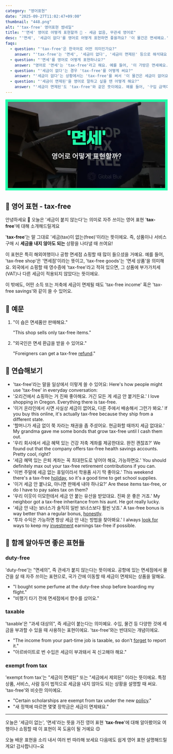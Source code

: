 ```yaml
---
category: "영어표현"
date: "2025-09-27T11:02:47+09:00"
thumbnail: "448.png"
alt: "'tax-free' 영어표현 썸네일"
title: "'면세' 영어로 어떻게 표현할까 💸 - 세금 없음, 무관세 영어로"
desc: "'면세', '세금이 없다'를 영어로 어떻게 표현하면 좋을까요? '이 물건은 면세예요.', '구입금액이 세금이 면제돼요.' 등을 영어로 표현하는 법을 배워봅시다. 다양한 예문을 통해서 연습하고 본인의 표현으로 만들어 보세요."
faqs:
  - question: "'tax-free'은 한국어로 어떤 의미인가요?"
    answer: "'tax-free'는 '면세', '세금이 없다', '세금이 면제된' 등으로 해석돼요. 뭔가를 살 때 세금을 내지 않아도 되는 상황을 말해요."
  - question: "'면세'를 영어로 어떻게 표현하나요?"
    answer: "영어로 '면세'는 'tax-free'라고 해요. 예를 들어, '이 가방은 면세예요.'는 'This bag is tax-free.'라고 말할 수 있어요."
  - question: "'세금이 없다'는 경우 'tax-free'를 어떻게 써요?"
    answer: "'세금이 없다'는 상황에서는 'tax-free'를 써서 '이 물건은 세금이 없어요.'를 'This item is tax-free.'라고 해요."
  - question: "'세금이 면제된'을 영어로 말하고 싶을 땐 어떻게 해요?"
    answer: "'세금이 면제된'도 'tax-free'와 같은 뜻이에요. 예를 들어, '구입 금액이 세금이 면제돼요.'는 'The purchase amount is tax-free.'라고 할 수 있어요."
---
```


!['tax-free' 영어표현](./448.png)

## 🌟 영어 표현 - tax-free

안녕하세요 👋 오늘은 '세금이 붙지 않는다'는 의미로 자주 쓰이는 영어 표현 '**tax-free**'에 대해 소개해드릴게요

'**tax-free**'는 말 그대로 '세금(tax)이 없는(free)'이라는 뜻이에요. 즉, 상품이나 서비스 구매 시 **세금을 내지 않아도 되는** 상황을 나타낼 때 쓰여요!

이 표현은 특히 해외여행이나 공항 면세점 쇼핑할 때 많이 들으셨을 거예요. 예를 들어, 'tax-free shop'은 '면세점'이라는 뜻이고, 'tax-free goods'는 '면세 상품'을 의미해요. 외국에서 쇼핑할 때 영수증에 'tax-free'라고 적혀 있으면, 그 상품에 부가가치세(VAT)나 다른 세금이 적용되지 않았다는 뜻이에요.

이 밖에도, 어떤 소득 또는 저축에 세금이 면제될 때도 'tax-free income' 혹은 'tax-free savings'와 같이 쓸 수 있어요.

## 📖 예문

1. "이 숍은 면세품만 판매해요."

   "This shop sells only tax-free items."

2. "외국인은 면세 환급을 받을 수 있어요."

   "Foreigners can get a tax-free [refund](/blog/in-english/530.refund/)."

## 💬 연습해보기

<ul data-interactive-list>

  <li data-interactive-item>
    <span data-toggler>'tax-free'라는 말을 일상에서 이렇게 쓸 수 있어요:</span>
    <span data-answer>Here's how people might use 'tax-free' in everyday conversation:</span>
  </li>

  <li data-interactive-item>
    <span data-toggler>'오리건에서 쇼핑하는 거 진짜 좋아해요. 거긴 모든 게 세금 안 붙거든요.'</span>
    <span data-answer>I love shopping in Oregon. Everything there is tax-free.</span>
  </li>

  <li data-interactive-item>
    <span data-toggler>'이거 온라인에서 사면 사실상 세금이 없어요, 다른 주에서 배송해서 그런가 봐요.'</span>
    <span data-answer>If you buy this online, it's actually tax-free because they ship from a different state.</span>
  </li>

  <li data-interactive-item>
    <span data-toggler>'할머니가 세금 없이 쭉 자라는 채권을 좀 주셨어요. 현금화할 때까지 세금 없대요.'</span>
    <span data-answer>My grandma gave me some bonds that grow tax-free until I cash them out.</span>
  </li>

  <li data-interactive-item>
    <span data-toggler>'우리 회사에서 세금 혜택 있는 건강 저축 계좌를 제공한대요. 완전 괜찮죠?'</span>
    <span data-answer>We found out that the company offers tax-free health savings accounts. Pretty cool, right?</span>
  </li>

  <li data-interactive-item>
    <span data-toggler>'세금 혜택 있는 은퇴 계좌는 꼭 최대한도로 넣어야 해요, 가능하면요.'</span>
    <span data-answer>You should definitely max out your tax-free retirement contributions if you can.</span>
  </li>

  <li data-interactive-item>
    <span data-toggler>'이번 주말에 세금 없는 휴일이라서 학용품 사기 딱 좋아요.'</span>
    <span data-answer>This weekend there's a tax-free <a href="/blog/in-english/517.holiday/">holiday</a>, so it's a good time to get school supplies.</span>
  </li>

  <li data-interactive-item>
    <span data-toggler>'이거 세금 안 붙나요, 아니면 판매세 내야 하나요?'</span>
    <span data-answer>Are these items tax-free, or do I have to pay sales tax on them?</span>
  </li>

  <li data-interactive-item>
    <span data-toggler>'우리 이웃이 이모한테서 세금 안 붙는 유산을 받았대요. 진짜 운 좋은 거죠.'</span>
    <span data-answer>My neighbor got a tax-free inheritance from his aunt. He got really lucky.</span>
  </li>

  <li data-interactive-item>
    <span data-toggler>'세금 안 내는 보너스가 솔직히 일반 보너스보다 훨씬 낫죠.'</span>
    <span data-answer>A tax-free bonus is way better than a regular bonus, <a href="/blog/in-english/336.honestly/">honestly</a>.</span>
  </li>

  <li data-interactive-item>
    <span data-toggler>'투자 수익은 가능하면 항상 세금 안 내는 방법을 찾아봐요.'</span>
    <span data-answer>I always <a href="/blog/in-english/173.look-for/">look for</a> ways to keep my <a href="/blog/in-english/414.investment/">investment</a> earnings tax-free if possible.</span>
  </li>

</ul>

## 🤝 함께 알아두면 좋은 표현들

### duty-free

'duty-free'는 "면세의", 즉 관세가 붙지 않는다는 뜻이에요. 공항에 있는 면세점에서 물건을 살 때 자주 쓰이는 표현으로, 국가 간에 이동할 때 세금이 면제되는 상품을 말해요.

- "I bought some perfume at the duty-free shop before boarding my flight."
- "비행기 타기 전에 면세점에서 향수를 샀어요."

### taxable

'taxable'은 "과세 대상의", 즉 세금이 붙는다는 의미예요. 수입, 물건 등 다양한 것에 세금을 부과할 수 있을 때 사용하는 표현이에요. 'tax-free'와는 반대되는 개념이에요.

- "The income from your part-time job is taxable, so don't [forget](/blog/in-english/023.forget/) to report it."
- "아르바이트로 번 수입은 세금이 부과돼서 꼭 신고해야 해요."

### exempt from tax

'exempt from tax'는 "세금이 면제된" 또는 "세금에서 제외된" 이라는 뜻이에요. 특정 상품, 서비스, 사람 등이 법적으로 세금을 내지 않아도 되는 상황을 설명할 때 써요. 'tax-free'와 비슷한 의미예요.

- "Certain scholarships are exempt from tax under the new [policy](/blog/in-english/623.policy/)."
- "새 정책에 따르면 몇몇 장학금은 세금이 면제돼요."

---

오늘은 '세금이 없는', '면세'라는 뜻을 가진 영어 표현 '**tax-free**'에 대해 알아봤어요 여행이나 쇼핑할 때 이 표현이 꼭 도움이 될 거예요 😊

오늘 배운 표현을 소리 내서 여러 번 따라해 보세요 다음에도 쉽게 영어 표현 설명해드릴게요! 감사합니다~요
